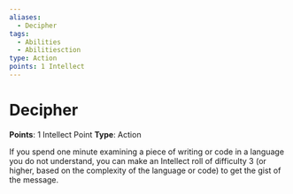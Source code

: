 ```yaml
---
aliases:
  - Decipher
tags:
  - Abilities
  - Abilitiesction
type: Action
points: 1 Intellect
---
```


# Decipher

**Points**: 1 Intellect Point
**Type**: Action

If you spend one minute examining a piece of writing or code in a language you do not understand, you can make an Intellect roll of difficulty 3 (or higher, based on the complexity of the language or code) to get the gist of the message.
